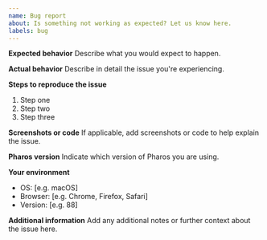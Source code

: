 ```yaml
---
name: Bug report
about: Is something not working as expected? Let us know here.
labels: bug
---
```

**Expected behavior**
Describe what you would expect to happen.

**Actual behavior**
Describe in detail the issue you're experiencing.

**Steps to reproduce the issue**

1. Step one
2. Step two
3. Step three

**Screenshots or code**
If applicable, add screenshots or code to help explain the issue.

**Pharos version**
Indicate which version of Pharos you are using.

**Your environment**

- OS: [e.g. macOS]
- Browser: [e.g. Chrome, Firefox, Safari]
- Version: [e.g. 88]

**Additional information**
Add any additional notes or further context about the issue here.

